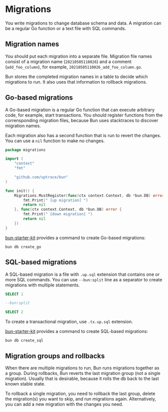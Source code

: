 # Migrations

You write migrations to change database schema and data. A migration can be a regular Go function or
a text file with SQL commands.

## Migration names

You should put each migration into a separate file. Migration file names consist of a migration name
(`20210505110026`) and a comment (`add_foo_column`), for example,
`20210505110026_add_foo_column.go`.

Bun stores the completed migration names in a table to decide which migrations to run. It also uses
that information to rollback migrations.

## Go-based migrations

A Go-based migration is a regular Go function that can execute arbitrary code, for example, start
transactions. You should register functions from the corrensponding migration files, because Bun
uses stacktraces to discover migration names.

Each migration also has a second function that is run to revert the changes. You can use a `nil`
function to make no changes.

```go
package migrations

import (
	"context"
	"fmt"

	"github.com/uptrace/bun"
)

func init() {
	Migrations.MustRegister(func(ctx context.Context, db *bun.DB) error {
		fmt.Print(" [up migration] ")
		return nil
	}, func(ctx context.Context, db *bun.DB) error {
		fmt.Print(" [down migration] ")
		return nil
	})
}
```

[bun-starter-kit](starter-kit.md) provides a command to create Go-based migrations:

```shell
bun db create_go
```

## SQL-based migrations

A SQL-based migration is a file with `.up.sql` extension that contains one or more SQL commands. You
can use `--bun:split` line as a separator to create migrations with multiple statements.

```sql
SELECT 1

--bun:split

SELECT 2
```

To create a transactional migration, use `.tx.up.sql` extension.

[bun-starter-kit](starter-kit.md) provides a command to create SQL-based migrations:

```shell
bun db create_sql
```

## Migration groups and rollbacks

When there are multiple migrations to run, Bun runs migrations together as a group. During
rollbacks, Bun reverts the last migration group (not a single migration). Usually that is desirable,
because it rolls the db back to the last known stable state.

To rollback a single migration, you need to rollback the last group, delete the migration(s) you
want to skip, and run migrations again. Alternatively, you can add a new migration with the changes
you need.
